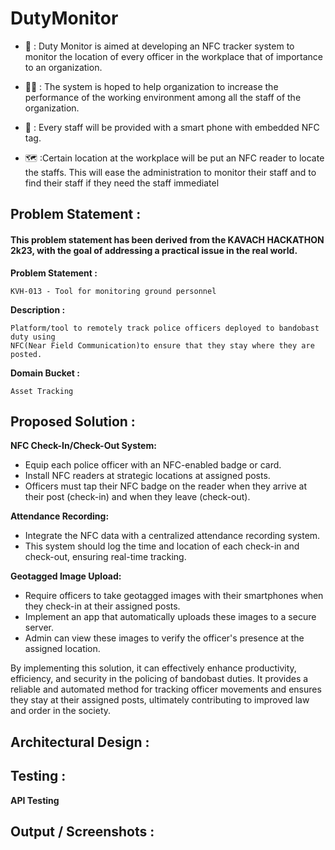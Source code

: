 # DutyMonitor

- 👮 :  Duty Monitor is aimed at developing an NFC tracker system to monitor the location of every officer in the workplace that of importance to an organization.

-  🧑‍💼 : The system is hoped to help organization to increase the performance of the working environment among all the staff of the organization.

- 🔼 : Every staff will be provided with a smart phone with embedded NFC tag.

- 🗺️ :Certain location at the workplace will be put an NFC reader to locate the staffs. This will ease the administration to monitor their staff and to find their staff if they need the staff immediatel

## Problem Statement :

#### This problem statement has been derived from the KAVACH HACKATHON 2k23, with the goal of addressing a practical issue in the real world.

<b>Problem Statement :</b>
```
KVH-013 - Tool for monitoring ground personnel
```

<b>Description :</b> 
```
Platform/tool to remotely track police officers deployed to bandobast duty using
NFC(Near Field Communication)to ensure that they stay where they are posted.
```

<b>Domain Bucket :</b> 
```
Asset Tracking
```

## Proposed Solution :

<b>NFC Check-In/Check-Out System:</b>
   - Equip each police officer with an NFC-enabled badge or card.
   - Install NFC readers at strategic locations at assigned posts.
   - Officers must tap their NFC badge on the reader when they arrive at their post (check-in) and 
when they leave (check-out).

<b>Attendance Recording:</b>
   - Integrate the NFC data with a centralized attendance recording system.
   - This system should log the time and location of each check-in and check-out, ensuring real-time
tracking.

<b>Geotagged Image Upload:</b>
   - Require officers to take geotagged images with their smartphones when they check-in at their assigned posts.
   - Implement an app that automatically uploads these images to a secure server.
   - Admin can view these images to verify the officer's presence at the assigned location.

By implementing this solution, it can effectively enhance productivity, efficiency, and security in 
the policing of bandobast duties. It provides a reliable and automated method for tracking officer 
movements and ensures they stay at their assigned posts, ultimately contributing to improved law 
and order in the society.

## Architectural Design :


## Testing :
<b>API Testing</b>

## Output / Screenshots :




